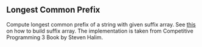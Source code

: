 ## Longest Common Prefix

Compute longest common prefix of a string with given suffix array. See [this](https://github.com/mridho2828/competitive-programming/tree/master/Templates/String/Suffix%20Array) on how to build suffix array. The implementation is taken from Competitive Programming 3 Book by Steven Halim.